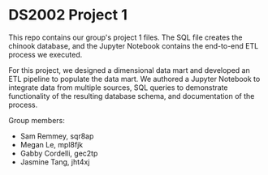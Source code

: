 # DS2002 Project 1

This repo contains our group's project 1 files. The SQL file creates the chinook database, and the Jupyter Notebook contains the end-to-end ETL process we executed. 

For this project, we designed a dimensional data mart and developed an ETL pipeline to populate the data mart. We authored a Jupyter Notebook to integrate data from multiple sources, SQL queries to demonstrate functionality of the resulting database schema, and documentation of the process. 


Group members:
- Sam Remmey, sqr8ap
- Megan Le, mpl8fjk
- Gabby Cordelli, gec2tp
- Jasmine Tang, jht4xj
